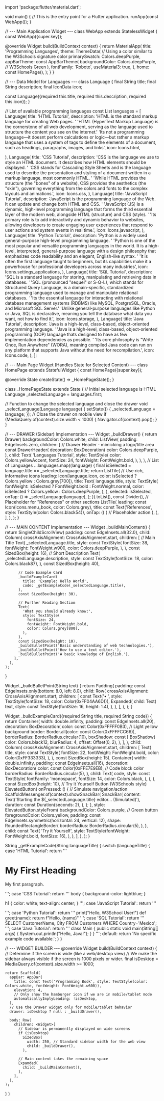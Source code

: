 import 'package:flutter/material.dart';

void main() {
  // This is the entry point for a Flutter application.
  runApp(const WebApp());
}

// --- Main Application Widget ---
class WebApp extends StatelessWidget {
  const WebApp({super.key});

  @override
  Widget build(BuildContext context) {
    return MaterialApp(
      title: 'Programming Languages',
      theme: ThemeData(
        // Using a color similar to the W3Schools signature color
        primarySwatch: Colors.deepPurple,
        appBarTheme: const AppBarTheme(
          backgroundColor: Colors.deepPurple, // W3Schools Green
        ),
        fontFamily: 'Roboto',
        useMaterial3: true,
      ),
      home: const HomePage(),
    );
  }
}

// --- Data Model for Languages ---
class Language {
  final String title;
  final String description;
  final IconData icon;

  const Language({required this.title, required this.description, required this.icon});
}

// List of available programming languages
const List<Language> languages = [
  Language(
    title: 'HTML Tutorial',
    description: 'HTML is the standard markup language for creating Web pages. '
        'HTML (HyperText Markup Language) is the cornerstone of all web development, serving as the language used to structure the content you see on the internet.'
        'Its not a programming language—it doesnt perform calculations or logic—but rather a markup language that uses a system of tags to define the elements of a document, such as headings, paragraphs, images, and links',
    icon: Icons.html,

  ),
  Language(
    title: 'CSS Tutorial',
    description: 'CSS is the language we use to style an HTML document. It describes how HTML elements should be displayed. '
    'CSS stands for Cascading Style Sheets and is the language used to describe the presentation and styling of a document written in a markup language, most commonly HTML. '
    'While HTML provides the structure (the "bones" of a website), CSS provides the aesthetics (the "skin"), governing everything from the colors and fonts to the complex layouts and animations.',
    icon: Icons.css,
  ),
  Language(
    title: 'JavaScript Tutorial',
    description: 'JavaScript is the programming language of the Web. It can update and change both HTML and CSS. '
    'JavaScript (JS) is a dynamic, high-level programming language that forms the third essential layer of the modern web, alongside HTML (structure) and CSS (style). '
    'Its primary role is to add interactivity and dynamic behavior to websites, allowing developers to create engaging user experiences that respond to user actions and system events in real time.',
    icon: Icons.javascript,
  ),
  Language(
    title: 'Python Tutorial',
    description: 'Python is a widely used general-purpose high-level programming language. '
    'Python is one of the most popular and versatile programming languages in the world. It is a high-level, interpreted, general-purpose language with a design philosophy that emphasizes code readability and an elegant, English-like syntax. '
        'It is often the first language taught to beginners, but its capabilities make it a powerhouse for professional developers across many industries',
    icon: Icons.settings_applications,
  ),
  Language(
    title: 'SQL Tutorial',
    description: 'SQL is a standard language for storing, manipulating and retrieving data in databases. '
    'SQL (pronounced "sequel" or S-Q-L), which stands for Structured Query Language, is a domain-specific, standardized programming language used to manage and manipulate relational databases. '
    'Its the essential language for interacting with relational database management systems (RDBMS) like MySQL, PostgreSQL, Oracle, and Microsoft SQL Server.'
    'Unlike general-purpose languages like Python or Java, SQL is declarative, meaning you tell the database what data you want, not how to find it.',
    icon: Icons.storage,
  ),
  Language(
    title: 'Java Tutorial',
    description: 'Java is a high-level, class-based, object-oriented programming language. '
    'Java is a high-level, class-based, object-oriented programming (OOP) language thats designed to have as few implementation dependencies as possible. '
      'Its core philosophy is "Write Once, Run Anywhere" (WORA), meaning compiled Java code can run on any platform that supports Java without the need for recompilation.',
    icon: Icons.code,
  ),
];

// --- Main Page Widget (Handles State for Selected Content) ---
class HomePage extends StatefulWidget {
  const HomePage({super.key});

  @override
  State<HomePage> createState() => _HomePageState();
}

class _HomePageState extends State<HomePage> {
  // Initial selected language is HTML
  Language _selectedLanguage = languages.first;

  // Function to change the selected language and close the drawer
  void _selectLanguage(Language language) {
    setState(() {
      _selectedLanguage = language;
    });
    // Close the drawer on mobile view
    if (MediaQuery.of(context).size.width < 1000) {
      Navigator.of(context).pop();
    }
  }

  // --- DRAWER (Sidebar) Implementation ---
  Widget _buildDrawer() {
    return Drawer(
      backgroundColor: Colors.white,
      child: ListView(
        padding: EdgeInsets.zero,
        children: <Widget>[
          // Drawer Header - mimicking a logo/title area
          const DrawerHeader(
            decoration: BoxDecoration(
              color: Colors.deepPurple,
            ),
            child: Text(
              'Languages Tutorial',
              style: TextStyle(
                color: Colors.yellowAccent,
                fontSize: 24,
                fontWeight: FontWeight.bold,
              ),
            ),
          ),
          // List of Languages
          ...languages.map((language) {
            final isSelected = language.title == _selectedLanguage.title;
            return ListTile(
              // Use rich, informative icons
              leading: Icon(language.icon, color: isSelected ? Colors.yellow : Colors.grey[700]),
              title: Text(
                language.title,
                style: TextStyle(
                  fontWeight: isSelected ? FontWeight.bold : FontWeight.normal,
                  color: isSelected ? Colors.yellow : Colors.deepPurple,
                ),
              ),
              selected: isSelected,
              onTap: () => _selectLanguage(language),
            );
          }).toList(),
          const Divider(),
          // Placeholder for "References" or other sections
          ListTile(
            leading: const Icon(Icons.menu_book, color: Colors.grey),
            title: const Text('References', style: TextStyle(color: Colors.black54)),
            onTap: () {
              // Placeholder action
            },
          ),
        ],
      ),
    );
  }

  // --- MAIN CONTENT Implementation ---
  Widget _buildMainContent() {
    return SingleChildScrollView(
      padding: const EdgeInsets.all(32.0),
      child: Column(
        crossAxisAlignment: CrossAxisAlignment.start,
        children: [
          // Main Title
          Text(
            _selectedLanguage.title,
            style: const TextStyle(
              fontSize: 38,
              fontWeight: FontWeight.w900,
              color: Colors.deepPurple,
            ),
          ),
          const SizedBox(height: 16),
          // Short Description
          Text(
            _selectedLanguage.description,
            style: const TextStyle(fontSize: 18, color: Colors.black87),
          ),
          const SizedBox(height: 40),

          // Code Example Card
          _buildExampleCard(
            title: 'Example: Hello World',
            code: _getExampleCode(_selectedLanguage.title),
          ),
          const SizedBox(height: 30),

          // Further Reading Section
          Text(
            'What you should already know:',
            style: TextStyle(
              fontSize: 24,
              fontWeight: FontWeight.bold,
              color: Colors.grey[800],
            ),
          ),
          const SizedBox(height: 10),
          _buildBulletPoint('Basic understanding of web technologies.'),
          _buildBulletPoint('How to use a text editor.'),
          _buildBulletPoint('A basic knowledge of English.'),
        ],
      ),
    );
  }

  Widget _buildBulletPoint(String text) {
    return Padding(
      padding: const EdgeInsets.only(bottom: 8.0, left: 8.0),
      child: Row(
        crossAxisAlignment: CrossAxisAlignment.start,
        children: [
          const Text('• ', style: TextStyle(fontSize: 18, color: Color(0xFF04AA6D))),
          Expanded(
            child: Text(
              text,
              style: const TextStyle(fontSize: 16, height: 1.4),
            ),
          ),
        ],
      ),
    );
  }

  Widget _buildExampleCard({required String title, required String code}) {
    return Container(
      width: double.infinity,
      padding: const EdgeInsets.all(20),
      decoration: BoxDecoration(
        color: const Color(0xFFFFF0B3), // Light yellow background
        border: Border.all(color: const Color(0xFFFFCC66)),
        borderRadius: BorderRadius.circular(10),
        boxShadow: const [
          BoxShadow(
            color: Colors.black12,
            blurRadius: 4,
            offset: Offset(0, 2),
          ),
        ],
      ),
      child: Column(
        crossAxisAlignment: CrossAxisAlignment.start,
        children: [
          Text(
            title,
            style: const TextStyle(
              fontSize: 22,
              fontWeight: FontWeight.bold,
              color: Color(0xFF333333),
            ),
          ),
          const SizedBox(height: 15),
          Container(
            width: double.infinity,
            padding: const EdgeInsets.all(16),
            decoration: BoxDecoration(
              color: const Color(0xFFE7E9EB), // Code block color
              borderRadius: BorderRadius.circular(5),
            ),
            child: Text(
              code,
              style: const TextStyle(
                fontFamily: 'monospace',
                fontSize: 14,
                color: Colors.black,
              ),
            ),
          ),
          const SizedBox(height: 10),
          // Try It Yourself Button (W3Schools style)
          ElevatedButton(
            onPressed: () {
              // Simulate navigation/action
              ScaffoldMessenger.of(context).showSnackBar(
                SnackBar(
                  content: Text('Starting the ${_selectedLanguage.title} editor... (Simulated)'),
                  duration: const Duration(seconds: 2),
                ),
              );
            },
            style: ElevatedButton.styleFrom(
              backgroundColor: Colors.purple, // Green button
              foregroundColor: Colors.yellow,
              padding: const EdgeInsets.symmetric(horizontal: 24, vertical: 12),
              shape: RoundedRectangleBorder(
                borderRadius: BorderRadius.circular(5),
              ),
            ),
            child: const Text(
              'Try it Yourself',
              style: TextStyle(fontWeight: FontWeight.bold, fontSize: 16),
            ),
          ),
        ],
      ),
    );
  }

  String _getExampleCode(String languageTitle) {
    switch (languageTitle) {
      case 'HTML Tutorial':
        return '''
<!DOCTYPE html>
<html>
<head>
<title>Page Title</title>
</head>
<body>

<h1>My First Heading</h1>
<p>My first paragraph.</p>

</body>
</html>
''';
      case 'CSS Tutorial':
        return '''
body {
  background-color: lightblue;
}

h1 {
  color: white;
  text-align: center;
}
''';
      case 'JavaScript Tutorial':
        return '''
<script>
function myFunction() {
  document.getElementById("demo").innerHTML = "Hello World!";
}
</script>
''';
      case 'Python Tutorial':
        return '''
print("Hello, W3School User!")
def greet(name):
    return f"Hello, {name}"
''';
      case 'SQL Tutorial':
        return '''
SELECT CustomerName, City
FROM Customers
WHERE Country='Mexico';
''';
      case 'Java Tutorial':
        return '''
class Main {
  public static void main(String[] args) {
    System.out.println("Hello, Java!");
  }
}
''';
      default:
        return 'No specific example code available.';
    }
  }

  // --- WIDGET BUILDER ---
  @override
  Widget build(BuildContext context) {
    // Determine if the screen is wide (like a web/desktop view)
    // We make the sidebar always visible if the screen is 1000 pixels or wider.
    final isDesktop = MediaQuery.of(context).size.width >= 1000;

    return Scaffold(
      appBar: AppBar(
        title: const Text('Programming Book', style: TextStyle(color: Colors.white, fontWeight: FontWeight.w600)),
        elevation: 4,
        // Only show the hamburger icon if we are in mobile/tablet mode
        automaticallyImplyLeading: !isDesktop,
      ),
      // Use the Drawer widget only for mobile/tablet behavior
      drawer: isDesktop ? null : _buildDrawer(),

      body: Row(
        children: <Widget>[
          // Sidebar is permanently displayed on wide screens
          if (isDesktop)
            SizedBox(
              width: 250, // Standard sidebar width for the web view
              child: _buildDrawer(),
            ),

          // Main content takes the remaining space
          Expanded(
            child: _buildMainContent(),
          ),
        ],
      ),
    );
  }
}

